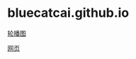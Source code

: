 # bluecatcai.github.io

[轮播图](https://bluecatcai.github.io/01)

[网页](https://bluecatcai.github.io/02)